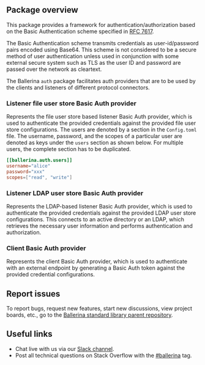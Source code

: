 ## Package overview

This package provides a framework for authentication/authorization based on the Basic Authentication scheme specified in [RFC 7617](https://datatracker.ietf.org/doc/html/rfc7617).

The Basic Authentication scheme transmits credentials as user-id/password pairs encoded using Base64. This scheme is not considered to be a secure method of user authentication unless used in conjunction with some external secure system such as TLS as the user ID and password are passed over the network as cleartext.

The Ballerina `auth` package facilitates auth providers that are to be used by the clients and listeners of different protocol connectors.

### Listener file user store Basic Auth provider

Represents the file user store based listener Basic Auth provider, which is used to authenticate the provided credentials against the provided file user store configurations. The users are denoted by a section in the `Config.toml` file. The username, password, and the scopes of a particular user are denoted as keys under the `users` section as shown below. For multiple users, the complete section has to be duplicated.

```toml
[[ballerina.auth.users]]
username="alice"
password="xxx"
scopes=["read", "write"]
```

### Listener LDAP user store Basic Auth provider

Represents the LDAP-based listener Basic Auth provider, which is used to authenticate the provided credentials against the provided LDAP user store configurations. This connects to an active directory or an LDAP, which retrieves the necessary user information and performs authentication and authorization.

### Client Basic Auth provider

Represents the client Basic Auth provider, which is used to authenticate with an external endpoint by generating a Basic Auth token against the provided credential configurations.

## Report issues

To report bugs, request new features, start new discussions, view project boards, etc., go to the [Ballerina standard library parent repository](https://github.com/ballerina-platform/ballerina-standard-library).

## Useful links

- Chat live with us via our [Slack channel](https://ballerina.io/community/slack/).
- Post all technical questions on Stack Overflow with the [#ballerina](https://stackoverflow.com/questions/tagged/ballerina) tag.
